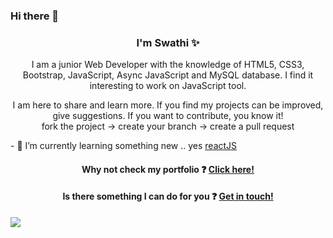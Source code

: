 <h3> Hi there 👋 </h3>

<h3 align="center"> I'm Swathi ✨ </h3>
<p align="center"> I am a junior Web Developer with the knowledge of HTML5, CSS3, Bootstrap, JavaScript, Async JavaScript and MySQL database. I find it interesting to work on JavaScript tool.  </p>
<p align="center"> I am here to share and learn more. If you find my projects can be improved, give suggestions. If you want to contribute, you know it! <br> fork the project -> create your branch -> create a pull request  </p>
<p> - 🌱 I’m currently learning something new .. yes <a href="https://reactjs.org/" > reactJS </a> <p>

<h4 align="center">Why not check my portfolio ❓ <a href="https://swathimuroor.github.io/portfolio/">  Click here!</a> </h4>

<h4 align="center">Is there something I can do for you ❓ <a href="mailto:swathimuroor@gmail.com">  Get in touch!</a> </h4>

<img src="https://badges.pufler.dev/visits/swathimuroor/swathimuroor">
